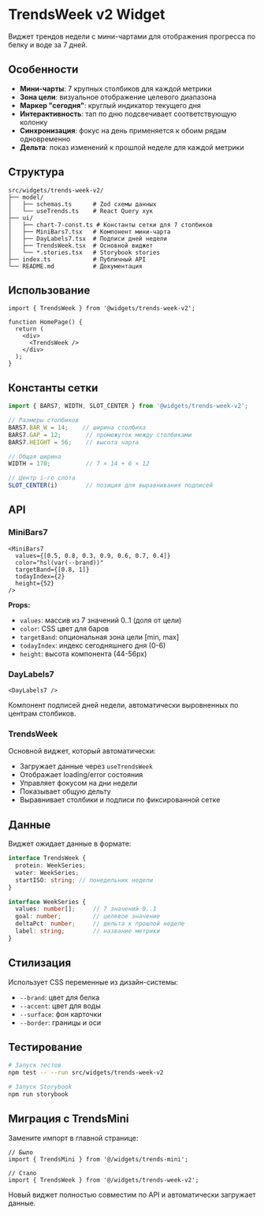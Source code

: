 # TrendsWeek v2 Widget

Виджет трендов недели с мини-чартами для отображения прогресса по белку и воде за 7 дней.

## Особенности

- **Мини-чарты**: 7 крупных столбиков для каждой метрики
- **Зона цели**: визуальное отображение целевого диапазона
- **Маркер "сегодня"**: круглый индикатор текущего дня
- **Интерактивность**: тап по дню подсвечивает соответствующую колонку
- **Синхронизация**: фокус на день применяется к обоим рядам одновременно
- **Дельта**: показ изменений к прошлой неделе для каждой метрики

## Структура

```
src/widgets/trends-week-v2/
├── model/
│   ├── schemas.ts      # Zod схемы данных
│   └── useTrends.ts    # React Query хук
├── ui/
│   ├── chart-7-const.ts # Константы сетки для 7 столбиков
│   ├── MiniBars7.tsx   # Компонент мини-чарта
│   ├── DayLabels7.tsx  # Подписи дней недели
│   ├── TrendsWeek.tsx  # Основной виджет
│   └── *.stories.tsx   # Storybook stories
├── index.ts            # Публичный API
└── README.md           # Документация
```

## Использование

```tsx
import { TrendsWeek } from '@widgets/trends-week-v2';

function HomePage() {
  return (
    <div>
      <TrendsWeek />
    </div>
  );
}
```

## Константы сетки

```ts
import { BARS7, WIDTH, SLOT_CENTER } from '@widgets/trends-week-v2';

// Размеры столбиков
BARS7.BAR_W = 14;    // ширина столбика
BARS7.GAP = 12;       // промежуток между столбиками
BARS7.HEIGHT = 56;    // высота чарта

// Общая ширина
WIDTH = 170;          // 7 × 14 + 6 × 12

// Центр i-го слота
SLOT_CENTER(i)        // позиция для выравнивания подписей
```

## API

### MiniBars7

```tsx
<MiniBars7
  values={[0.5, 0.8, 0.3, 0.9, 0.6, 0.7, 0.4]}
  color="hsl(var(--brand))"
  targetBand={[0.8, 1]}
  todayIndex={2}
  height={52}
/>
```

**Props:**
- `values`: массив из 7 значений 0..1 (доля от цели)
- `color`: CSS цвет для баров
- `targetBand`: опциональная зона цели [min, max]
- `todayIndex`: индекс сегодняшнего дня (0-6)
- `height`: высота компонента (44-56px)

### DayLabels7

```tsx
<DayLabels7 />
```

Компонент подписей дней недели, автоматически выровненных по центрам столбиков.

### TrendsWeek

Основной виджет, который автоматически:
- Загружает данные через `useTrendsWeek`
- Отображает loading/error состояния
- Управляет фокусом на дни недели
- Показывает общую дельту
- Выравнивает столбики и подписи по фиксированной сетке

## Данные

Виджет ожидает данные в формате:

```ts
interface TrendsWeek {
  protein: WeekSeries;
  water: WeekSeries;
  startISO: string; // понедельник недели
}

interface WeekSeries {
  values: number[];     // 7 значений 0..1
  goal: number;         // целевое значение
  deltaPct: number;     // дельта к прошлой неделе
  label: string;        // название метрики
}
```

## Стилизация

Использует CSS переменные из дизайн-системы:
- `--brand`: цвет для белка
- `--accent`: цвет для воды
- `--surface`: фон карточки
- `--border`: границы и оси

## Тестирование

```bash
# Запуск тестов
npm test -- --run src/widgets/trends-week-v2

# Запуск Storybook
npm run storybook
```

## Миграция с TrendsMini

Замените импорт в главной странице:

```tsx
// Было
import { TrendsMini } from '@/widgets/trends-mini';

// Стало
import { TrendsWeek } from '@/widgets/trends-week-v2';
```

Новый виджет полностью совместим по API и автоматически загружает данные.
